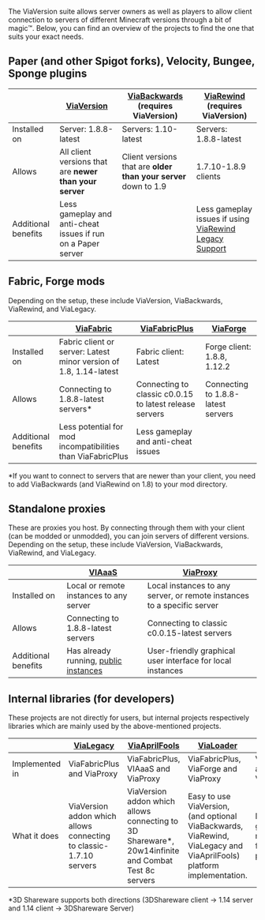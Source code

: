 The ViaVersion suite allows server owners as well as players to allow client connection to servers of different
Minecraft versions through a bit of magic:tm:. Below, you can find an overview of the projects to find the one that
suits your exact needs.

## Paper (and other Spigot forks), Velocity, Bungee, Sponge plugins

|                     | [ViaVersion](https://github.com/ViaVersion/ViaVersion)       | [ViaBackwards](https://github.com/ViaVersion/ViaBackwards) (requires ViaVersion) | [ViaRewind](https://github.com/ViaVersion/ViaRewind) (requires ViaVersion)                                       |
|---------------------|--------------------------------------------------------------|----------------------------------------------------------------------------------|------------------------------------------------------------------------------------------------------------------|
| Installed on        | Server: 1.8.8-latest                                         | Servers: 1.10-latest                                                             | Servers: 1.8.8-latest                                                                                            |
| Allows              | All client versions that are **newer than your server**      | Client versions that are **older than your server** down to 1.9                  | 1.7.10-1.8.9 clients                                                                                             |
| Additional benefits | Less gameplay and anti-cheat issues if run on a Paper server |                                                                                  | Less gameplay issues if using [ViaRewind Legacy Support](https://github.com/ViaVersion/ViaRewind-Legacy-Support) |

## Fabric, Forge mods

Depending on the setup, these include ViaVersion, ViaBackwards, ViaRewind, and ViaLegacy.

|                     | [ViaFabric](https://github.com/ViaVersion/ViaFabric)              | [ViaFabricPlus](https://github.com/ViaVersion/ViaFabricPlus) | [ViaForge](https://github.com/ViaVersion/ViaForge) |
|---------------------|-------------------------------------------------------------------|--------------------------------------------------------------|----------------------------------------------------|
| Installed on        | Fabric client or server: Latest minor version of 1.8, 1.14-latest | Fabric client: Latest                                        | Forge client: 1.8.8, 1.12.2                        |
| Allows              | Connecting to 1.8.8-latest servers*                               | Connecting to classic c0.0.15 to latest release servers      | Connecting to 1.8.8-latest servers                 |
| Additional benefits | Less potential for mod incompatibilities than ViaFabricPlus       | Less gameplay and anti-cheat issues                          |                                                    |

*If you want to connect to servers that are newer than your client, you need to add ViaBackwards (and ViaRewind on 1.8)
to your mod directory.

## Standalone proxies

These are proxies you host. By connecting through them with your client (can be modded or unmodded), you can join
servers of different versions. Depending on the setup, these include ViaVersion, ViaBackwards, ViaRewind, and ViaLegacy.

|                     | [VIAaaS](https://github.com/ViaVersion/VIAaaS)                                                              | [ViaProxy](https://github.com/ViaVersion/ViaProxy)                      |
|---------------------|-------------------------------------------------------------------------------------------------------------|-------------------------------------------------------------------------|
| Installed on        | Local or remote instances to any server                                                                     | Local instances to any server, or remote instances to a specific server |
| Allows              | Connecting to 1.8.8-latest servers                                                                          | Connecting to classic c0.0.15-latest servers                            |
| Additional benefits | Has already running, [public instances](https://github.com/ViaVersion/VIAaaS/wiki/List-of-Public-Instances) | User-friendly graphical user interface for local instances              |

## Internal libraries (for developers)

These projects are not directly for users, but internal projects respectively libraries which are mainly used by the above-mentioned projects.

|                | [ViaLegacy](https://github.com/ViaVersion/ViaLegacy)               | [ViaAprilFools](https://github.com/ViaVersion/ViaAprilFools)                                        | [ViaLoader](https://github.com/ViaVersion/ViaLoader)                                                                 | [Mappings](https://github.com/ViaVersion/Mappings)        |
|----------------|--------------------------------------------------------------------|-----------------------------------------------------------------------------------------------------|----------------------------------------------------------------------------------------------------------------------|-----------------------------------------------------------|
| Implemented in | ViaFabricPlus and ViaProxy                                         | ViaFabricPlus, VIAaaS and ViaProxy                                                                  | ViaFabricPlus, ViaForge and ViaProxy                                                                                 | ViaVersion and ViaBackwards                               |
| What it does   | ViaVersion addon which allows connecting to classic-1.7.10 servers | ViaVersion addon which allows connecting to 3D Shareware*, 20w14infinite and Combat Test 8c servers | Easy to use ViaVersion, (and optional ViaBackwards, ViaRewind, ViaLegacy and ViaAprilFools) platform implementation. | Mapping generator and mapping files for the Via projects. |

*3D Shareware supports both directions (3DShareware client -> 1.14 server and 1.14 client -> 3DShareware Server)
